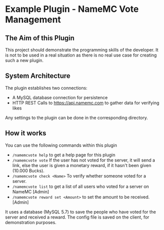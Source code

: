 # Example Plugin - NameMC Vote Management

## The Aim of this Plugin

This project should demonstrate the programming skills of the developer. It is not to be used in a real situation as there is no real use case for creating such a new plugin.

## System Architecture

The plugin establishes two connections:

- A MySQL database connection for persistence
- HTTP REST Calls to https://api.namemc.com to gather data for verifying likes

Any settings to the plugin can be done in the corresponding directory.

## How it works

You can use the following commands within this plugin

- ``/namemcvote help`` to get a help page for this plugin
- ``/namemcvote vote`` If the user has not voted for the server, it will send a link, else the user is given a monetary reward, if it hasn't been given (10.000 Bucks). 
- ``/namemcvote check <Name>`` To verify whether someone voted for a server.
- ``/namemcvote list`` to get a list of all users who voted for a server on NameMC [Admin]
- ``/namemcvote reward set <Amount>`` to set the amount to be received. [Admin]

It uses a database (MySQL 5.7) to save the people who have voted for the server and received a reward. 
The config file is saved on the client, for demonstration purposes.